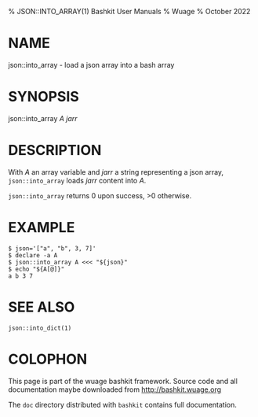% JSON::INTO_ARRAY(1) Bashkit User Manuals
% Wuage
% October 2022

# NAME

json::into_array - load a json array into a bash array

# SYNOPSIS

json::into_array *A* *jarr*

# DESCRIPTION

With *A* an array variable and *jarr* a string representing a json array,
`json::into_array` loads *jarr* content into *A*.

`json::into_array` returns 0 upon success, >0 otherwise.

# EXAMPLE

    $ json='["a", "b", 3, 7]'
    $ declare -a A
    $ json::into_array A <<< "${json}"
    $ echo "${A[@]}"
    a b 3 7

# SEE ALSO

`json::into_dict(1)`

# COLOPHON
This page is part of the wuage bashkit framework. Source code and all
documentation maybe downloaded from <http://bashkit.wuage.org>

The `doc` directory distributed with `bashkit` contains full documentation.
